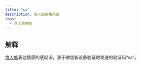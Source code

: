 ```yaml
---
title: "sa"
description: 恪人族梗集条目
tags:
  - 恪人族梗集
---
```


## 解释

[恪人族](./恪人族)表达情感的感叹词，源于微信新设备验证时发送的验证码“sa”。